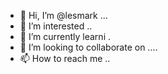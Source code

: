 - 👋 Hi, I’m @lesmark ...
- 👀 I’m interested ..
- 🌱 I’m currently learni .
- 💞️ I’m looking to collaborate on ....
- 📫 How to reach me ..

<!---
lesmark/lesmark is a ✨ special ✨ repository because its `README.md` (this file) appears on your GitHub profile.
You can click the Preview link to take a look at your changes.
--->
